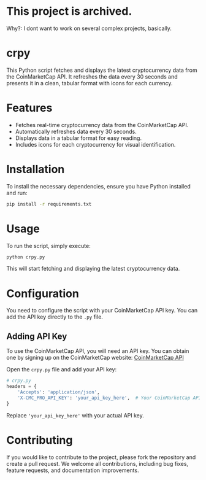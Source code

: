 # This project is archived.
Why?: I dont want to work on several complex projects, basically.


# crpy
This Python script fetches and displays the latest cryptocurrency data from the CoinMarketCap API. It refreshes the data every 30 seconds and presents it in a clean, tabular format with icons for each currency.

# Features

- Fetches real-time cryptocurrency data from the CoinMarketCap API.
- Automatically refreshes data every 30 seconds.
- Displays data in a tabular format for easy reading.
- Includes icons for each cryptocurrency for visual identification.

# Installation

To install the necessary dependencies, ensure you have Python installed and run:

```sh
pip install -r requirements.txt
```

# Usage

To run the script, simply execute:

```sh
python crpy.py
```

This will start fetching and displaying the latest cryptocurrency data.

# Configuration

You need to configure the script with your CoinMarketCap API key. You can add the API key directly to the `.py` file.

## Adding API Key

To use the CoinMarketCap API, you will need an API key. You can obtain one by signing up on the CoinMarketCap website: [CoinMarketCap API](https://coinmarketcap.com/api/)

Open the `crpy.py` file and add your API key:

```python
# crpy.py
headers = {
    'Accepts': 'application/json',
    'X-CMC_PRO_API_KEY': 'your_api_key_here',  # Your CoinMarketCap API key
}
```

Replace `'your_api_key_here'` with your actual API key.

# Contributing

If you would like to contribute to the project, please fork the repository and create a pull request. We welcome all contributions, including bug fixes, feature requests, and documentation improvements.
